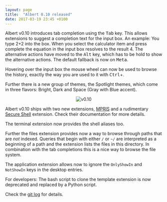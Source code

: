 ```yaml
---
layout: page
title:  "Albert 0.10 released"
date: 2017-03-19 23:45 +0100
---
```


Albert v0.10 introduces tab completion using the <kbd>Tab</kbd> key. This allows extensions to suggest a completion text for the input box. An example: You type 2+2 into the box. When you select the calculator item and press complete the equation in the input box resolves to the result 4. The alternative actions have moved to the <kbd>Alt</kbd> key, which has to be hold to show the alternative actions. The default fallback is now on <kbd>Meta</kbd>.

Hovering over the input box the mouse wheel can now be used to browse the history, exactly the way you are used to it with <kbd>Ctrl</kbd>+.

Further there is a new group of themes, the Spotlight themes, which come in three flavors: Bright, Dark and Space (Gray with Blue accent).

<center><img src="{{site.url}}/img/v0.10.jpg" alt="v0.10"></center>

Albert v0.10 ships with two new extensions, [MPRIS](/docs/extensions/mpris/) and a rudimentary [Secure Shell](/docs/extensions/ssh/) extension. Check their documentation for more details.

The terminal extension now provides the shell aliases too.

Further the files extension provides now a way to browse through paths that are _not_ indexed. Queries that begin with either `/` or `~/` are interpreted as a beginning of a path and the extension lists the files in this directory. In combination with the tab completions this is a nice way to browse the file system.

The application extension allows now to ignore the `OnlyShowIn` and `NotShowIn` keys in the desktop entries.

For developers: The bash script to clone the template extension is now deprecated and replaced by a Python script.

Check the [git log](https://github.com/albertlauncher/albert/commits/v0.10.0) for details.
